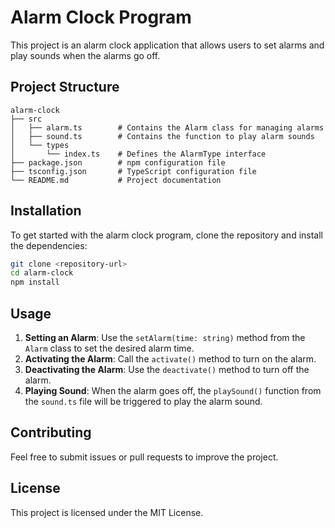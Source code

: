 # Alarm Clock Program

This project is an alarm clock application that allows users to set alarms and play sounds when the alarms go off.

## Project Structure

```
alarm-clock
├── src
│   ├── alarm.ts        # Contains the Alarm class for managing alarms
│   ├── sound.ts        # Contains the function to play alarm sounds
│   └── types
│       └── index.ts    # Defines the AlarmType interface
├── package.json        # npm configuration file
├── tsconfig.json       # TypeScript configuration file
└── README.md           # Project documentation
```

## Installation

To get started with the alarm clock program, clone the repository and install the dependencies:

```bash
git clone <repository-url>
cd alarm-clock
npm install
```

## Usage

1. **Setting an Alarm**: Use the `setAlarm(time: string)` method from the `Alarm` class to set the desired alarm time.
2. **Activating the Alarm**: Call the `activate()` method to turn on the alarm.
3. **Deactivating the Alarm**: Use the `deactivate()` method to turn off the alarm.
4. **Playing Sound**: When the alarm goes off, the `playSound()` function from the `sound.ts` file will be triggered to play the alarm sound.

## Contributing

Feel free to submit issues or pull requests to improve the project.

## License

This project is licensed under the MIT License.